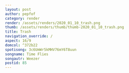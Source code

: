```yaml
---
layout: post
author: pepfof
category: render
render: /assets/renders/2020_01_10_trash.png
thumb: /assets/renders/thumb/thumb-2020_01_10_trash.png
title: Trash
navigation_override: /
aspect: 16/9
domcol: ^372b22
spotisong: 3c6UmWr5kMHV76mY6T8uun
songname: Time Flies
songautr: Weezer
postid: 85
---
```


<!--USER BEGIN 1-->

<!--USER END 1-->

<!--more-->
<!--USER BEGIN 2-->

<!--USER END 2-->

